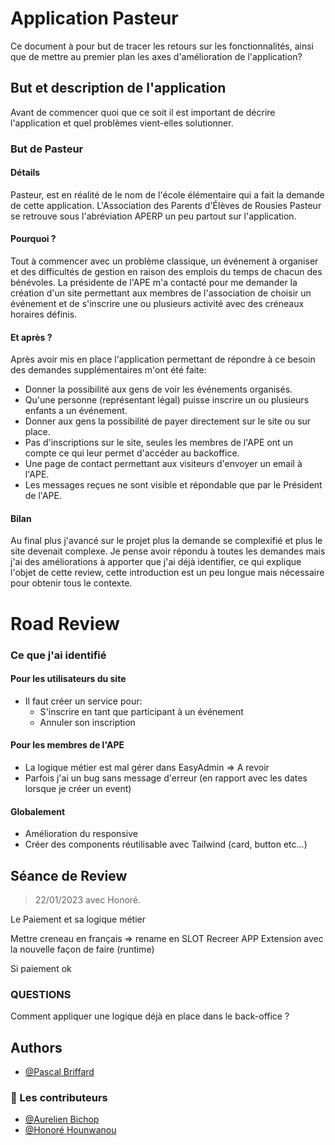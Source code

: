
# Application Pasteur

Ce document à pour but de tracer les retours sur les fonctionnalités, ainsi que de mettre au premier
plan les axes d'amélioration de l'application?

## But et description de l'application

Avant de commencer quoi que ce soit il est important de décrire l'application et quel problèmes vient-elles
solutionner.

### But de Pasteur

#### Détails

Pasteur, est en réalité de le nom de l'école élémentaire qui a fait la demande de cette application.
L'Association des Parents d'Élèves de Rousies Pasteur se retrouve sous l'abréviation APERP un peu partout sur 
l'application.

#### Pourquoi ?

Tout à commencer avec un problème classique, un événement à organiser et des difficultés de gestion en raison des 
emplois du temps de chacun des bénévoles.
La présidente de l'APE m'a contacté pour me demander la création d'un site permettant aux membres de l'association
de choisir un événement et de s'inscrire une ou plusieurs activité avec des créneaux horaires définis.

#### Et après ?

Après avoir mis en place l'application permettant de répondre à ce besoin des demandes supplémentaires m'ont été faite:
- Donner la possibilité aux gens de voir les événements organisés.
- Qu'une personne (représentant légal) puisse inscrire un ou plusieurs enfants a un événement.
- Donner aux gens la possibilité de payer directement sur le site ou sur place.
- Pas d'inscriptions sur le site, seules les membres de l'APE ont un compte ce qui leur permet d'accéder au backoffice.
- Une page de contact permettant aux visiteurs d'envoyer un email à l'APE.
- Les messages reçues ne sont visible et répondable que par le Président de l'APE.

#### Bilan

Au final plus j'avancé sur le projet plus la demande se complexifié et plus le site devenait complexe.
Je pense avoir répondu à toutes les demandes mais j'ai des améliorations à apporter que j'ai déjà identifier, ce
qui explique l'objet de cette review, cette introduction est un peu longue mais nécessaire pour obtenir tous le contexte.

# Road Review

### Ce que j'ai identifié

#### Pour les utilisateurs du site

- Il faut créer un service pour:
    - S'inscrire en tant que participant à un événement
    - Annuler son inscription

#### Pour les membres de l'APE

- La logique métier est mal gérer dans EasyAdmin => A revoir
- Parfois j'ai un bug sans message d'erreur (en rapport avec les dates lorsque je créer un event)

#### Globalement

- Amélioration du responsive
- Créer des components réutilisable avec Tailwind (card, button etc...)

## Séance de Review

> 22/01/2023 avec Honoré.

Le Paiement et sa logique métier

Mettre creneau en français => rename en SLOT
Recreer APP Extension avec la nouvelle façon de faire (runtime)

Si paiement ok 

### QUESTIONS

Comment appliquer une logique déjà en place dans le back-office ? 





## Authors

- [@Pascal Briffard](https://github.com/Papoel)

### 🔗 Les contributeurs

- [@Aurelien Bichop](https://github.com/AurelBichop)
- [@Honoré Hounwanou](https://github.com/mercuryseries)
